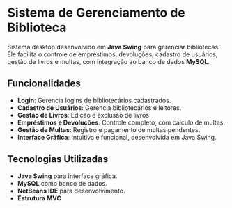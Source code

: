# Sistema de Gerenciamento de Biblioteca

Sistema desktop desenvolvido em **Java Swing** para gerenciar bibliotecas. Ele facilita o controle de empréstimos, devoluções, cadastro de usuários, gestão de livros e multas, com integração ao banco de dados **MySQL**.

## Funcionalidades

- **Login**: Gerencia logins de bibliotecários cadastrados.
- **Cadastro de Usuários**: Gerencia bibliotecários e leitores.
- **Gestão de Livros**: Edição e exclusão de livros
- **Empréstimos e Devoluções**: Controle completo, com cálculo de multas.
- **Gestão de Multas**: Registro e pagamento de multas pendentes.
- **Interface Gráfica**: Intuitiva e funcional, desenvolvida em Java Swing.

## Tecnologias Utilizadas

- **Java Swing** para interface gráfica.
- **MySQL** como banco de dados.
- **NetBeans IDE** para desenvolvimento.
- **Estrutura MVC** 
